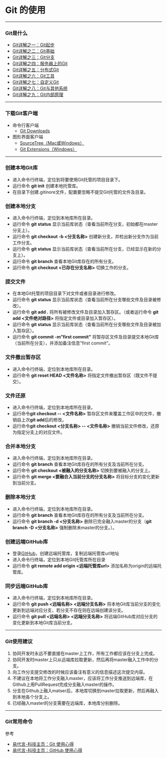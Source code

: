 # Git 的使用
---
### Git是什么

- [Git详解之一：Git起步](http://blog.jobbole.com/25775/)
- [Git详解之二：Git基础](http://blog.jobbole.com/25808/)
- [Git详解之三：Git分支](http://blog.jobbole.com/25877/)
- [Git详解之四：服务器上的Git](http://blog.jobbole.com/25944/)
- [Git详解之五：分布式Git](http://blog.jobbole.com/25660/)
- [Git详解之六：Git工具](http://blog.jobbole.com/26112/)
- [Git详解之七：自定义Git](http://blog.jobbole.com/26131/)
- [Git详解之八：Git与其他系统](http://blog.jobbole.com/26198/)
- [Git详解之九：Git内部原理](http://blog.jobbole.com/26209/)

---
### 下载Git客户端

- 命令行客户端 
 	* [Git Downloads](http://git-scm.com/download/)
- 图形界面客户端
	* [SourceTree（Mac或Windows）](https://www.sourcetreeapp.com/)
	* [Git Extensions（Windows）](https://sourceforge.net/projects/gitextensions/)

---	
### 创建本地Git库

- 进入命令行终端，定位到将要使用Git托管的项目目录下。
- 运行命令 **git init** 创建本地托管库。
- 在目录下创建.gitinore文件，配置要忽略不提交Git托管的文件及目录。

### 创建本地分支

- 进入命令行终端，定位到本地库所在目录。
- 运行命令 **git status** 显示当前库状态（查看当前所在分支，初始都在master分支上）。
- 运行命令 **git checkout -b <分支名称>** 创建新分支，并检出新分支作为当前工作分支。
- 运行命令 **git status** 显示当前库状态（查看当前所在分支，已经显示在新的分支上）。
- 运行命令 **git branch** 查看本地Git库存在的所有分支。
- 运行命令 **git checkout <已存在分支名称>** 切换工作的分支。

### 提交文件

- 在本地Git托管的项目目录下对文件或者目录进行修改。
- 运行命令 **git status** 显示当前库状态（查看当前所在分支哪些文件及目录被修改）。
- 运行命令 **git add .** 将所有被修改文件及目录加入暂存区。（或者运行命令 **git add <文件绝对路径>** 将指定文件或目录加入暂存区）。
- 运行命令 **git status** 显示当前库状态（查看当前所在分支哪些文件及目录被加入暂存区）。
- 运行命令 **git commit -m”first commit”** 将暂存区文件及目录提交本地Git库（当前所在分支），并添加备注信息”first commit”。

### 文件撤出暂存区

- 进入命令行终端，定位到本地库所在目录。
- 运行命令 **git reset HEAD <文件名称>** 将指定文件撤出暂存区（既文件不提交）。

### 文件还原

- 进入命令行终端，定位到本地库所在目录。
- 运行命令**git checkout -- <文件名称>** 暂存区文件来覆盖工作区中的文件，撤销自上次**git add**后的修改。
- 运行命令**git checkout <分支名称> -- <文件名称>** 撤销当前文件修改，还原为指定分支上的对应文件。

### 合并本地分支

- 进入命令行终端，定位到本地库所在目录。
- 运行命令 **git branch** 查看本地Git库存在的所有分支及当前所在分支。
- 运行命令 **git checkout <被融入的分支名称>** 切换到要被融入的分支上。
- 运行命令 **git merge <要融合入当前分支的分支名称>** 将目标分支的变化更新到当前分支。

### 删除本地分支

- 进入命令行终端，定位到本地库所在目录。
- 运行命令 **git branch** 查看本地Git库存在的所有分支及当前所在分支。
- 运行命令 **git branch -d <分支名称>** 删除已完全融入master的分支（**git branch -D <分支名称>** 强制删除未master的分支。）。


### 创建远端GitHub库

- 登录[GitHub](https://github.com)，创建远端托管库，复制远端托管库url地址
- 进入命令行终端，定位到本地Git托管库所在目录
- 运行命令 **git remote add origin <远端托管库url>** 添加名称为origin的远端托管库。

### 同步远端GitHub库

- 进入命令行终端，定位到本地库所在目录。
- 运行命令 **git push <远端名称> <远端分支名称>** 将本地Git库当前分支的变化更新到远端对应分支，若分支不存在则在远端创建该分支。
- 运行命令 **git pull <远端名称> <远端分支名称>** 将远端GitHub库对应分支的变化更新到本地Git库当前分支。

---
### Git使用建议
1. 协同开发时永远不要直接在master上工作，所有工作都应该在分支上完成。
2. 协同开发时master上只从远端库拉取更新，然后再将master融入工作中的分支。
3. 向工作分支提交修改的时候应该备注有意义的信息描述这次提交内容。
4. 不建议在本地将工作分支融入master，应该将工作分支推送到远端库，在Github上用PullRequest完成分支融入master的操作。
5. 分支在Github上融入matser后，本地库切换到master拉取更新，然后再融入到本地各个分支上。
6. 已经融入master的分支需要在远端库，本地库分别删除。

---
### Git常用命令
参考   
- [易代言-科技主页：Git 使用心得](http://www.52edaiyan.com/homepage/tech/git)  
- [易代言-科技主页：GitHub 使用心得](http://www.52edaiyan.com/homepage/tech/github)  




